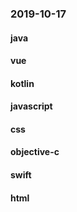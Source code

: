 ### 2019-10-17

#### java

#### vue

#### kotlin

#### javascript

#### css

#### objective-c

#### swift

#### html
